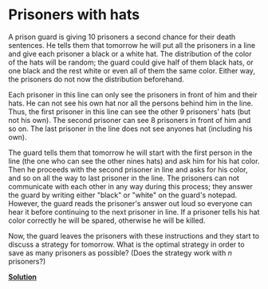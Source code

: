 Prisoners with hats
===================

A prison guard is giving 10 prisoners a second chance for their death
sentences. He tells them that tomorrow he will put all the prisoners in a line
and give each prisoner a black or a white hat. The distribution of the color of
the hats will be random; the guard could give half of them black hats, or one
black and the rest white or even all of them the same color. Either way, the
prisoners do not now the distribution beforehand.

Each prisoner in this line can only see the prisoners in front of him and their
hats. He can not see his own hat nor all the persons behind him in the
line. Thus, the first prisoner in this line can see the other 9 prisoners' hats
(but not his own). The second prisoner can see 8 prisoners in front of him and
so on. The last prisoner in the line does not see anyones hat (including his
own).

The guard tells them that tomorrow he will start with the first person in the
line (the one who can see the other nines hats) and ask him for his hat
color. Then he proceeds with the second prisoner in line and asks for his color,
and so on all the way to last prisoner in the line. The prisoners can not
communicate with each other in any way during this process; they answer the
guard by writing either "black" or "white" on the guard's notepad. However, the
guard reads the prisoner's answer out loud so everyone can hear it before
continuing to the next prisoner in line. If a prisoner tells his hat color
correctly he will be spared, otherwise he will be killed.

Now, the guard leaves the prisoners with these instructions and they start to
discuss a strategy for tomorrow. What is the optimal strategy in order to save
as many prisoners as possible? (Does the strategy work with _n_ prisoners?)

[**Solution**](../solutions/hats_solution.md)
